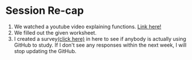 # Session Re-cap
1. We watched a youtube video explaining functions. [Link here!](https://youtu.be/S_82v5ZuCO4)
2. We filled out the given worksheet.
3. I created a survey[(click here)](https://docs.google.com/forms/d/e/1FAIpQLSeEnQPSwSztG9zHjYRGH8FKbAfnnPyCBcBdJzSFpfd2Pym3dA/viewform?usp=sf_link) in here to see if anybody is actually using GitHub to study. If I don't see any responses within the next week, I will stop updating the GitHub.
